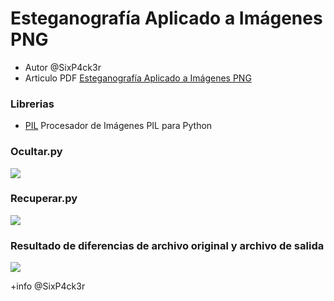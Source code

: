 # Esteganografía Aplicado a Imágenes PNG
- Autor @SixP4ck3r
- Articulo PDF [Esteganografía Aplicado a Imágenes PNG ](https://github.com/rithchard/esteganografia/blob/main/Esteganograf%C3%ADa%20Aplicado%20a%20Im%C3%A1genes%20PNG.pdf)

### Librerias
- [PIL](https://github.com/python-pillow/Pillow) Procesador de Imágenes PIL para Python


### Ocultar.py
<img src='https://i.imgur.com/tDlgHdf.png'/>

### Recuperar.py
<img src='https://i.imgur.com/VIbz4g5.png'/>

### Resultado de diferencias de archivo original y archivo de salida
<img src='https://i.imgur.com/KsuVd11.png'/>


+info @SixP4ck3r
